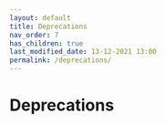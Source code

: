 ```yaml
---
layout: default
title: Deprecations
nav_order: 7
has_children: true
last_modified_date: 13-12-2021 13:00
permalink: /deprecations/
---
```


# Deprecations

